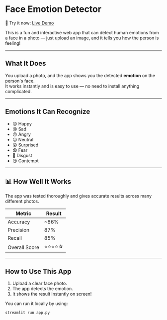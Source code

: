 # Face Emotion Detector

🎯 Try it now: [Live Demo](https://face-emotion-detector-app.streamlit.app/)

This is a fun and interactive web app that can detect human emotions from a face in a photo — just upload an image, and it tells you how the person is feeling!

---

##  What It Does

You upload a photo, and the app shows you the detected **emotion** on the person's face.  
It works instantly and is easy to use — no need to install anything complicated.

---

## Emotions It Can Recognize

- 😊 Happy  
- 😢 Sad  
- 😠 Angry  
- 😐 Neutral  
- 😲 Surprised  
- 😨 Fear  
- 🤢 Disgust  
- 😏 Contempt

---

## 📊 How Well It Works

The app was tested thoroughly and gives accurate results across many different photos.

| Metric           | Result   |
|------------------|----------|
| Accuracy          | ~86%     |
| Precision         | 87%      |
| Recall            | 85%      |
| Overall Score     | ⭐⭐⭐⭐☆   |

---

## How to Use This App

1. Upload a clear face photo.
2. The app detects the emotion.
3. It shows the result instantly on screen!

You can run it locally by using:

```bash
streamlit run app.py
